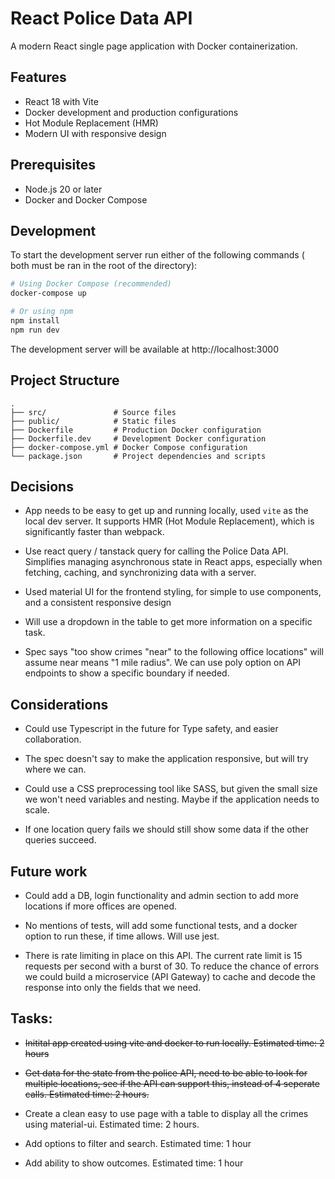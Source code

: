 # React Police Data API 

A modern React single page application with Docker containerization.

## Features

- React 18 with Vite
- Docker development and production configurations
- Hot Module Replacement (HMR)
- Modern UI with responsive design

## Prerequisites

- Node.js 20 or later
- Docker and Docker Compose

## Development

To start the development server run either of the following commands ( both must be ran in the root of the directory):

```bash
# Using Docker Compose (recommended) 
docker-compose up

# Or using npm
npm install
npm run dev
```

The development server will be available at http://localhost:3000

## Project Structure

```
.
├── src/               # Source files
├── public/            # Static files
├── Dockerfile         # Production Docker configuration
├── Dockerfile.dev     # Development Docker configuration
├── docker-compose.yml # Docker Compose configuration
└── package.json       # Project dependencies and scripts
```


## Decisions

- App needs to be easy to get up and running locally, used `vite` as the local dev server. It supports HMR (Hot Module Replacement), which is significantly faster than webpack.

- Use react query / tanstack query for calling the Police Data API. Simplifies managing asynchronous state in React apps, especially when fetching, caching, and synchronizing data with a server.

- Used material UI for the frontend styling, for simple to use components, and a consistent responsive design

- Will use a dropdown in the table to get more information on a specific task. 

- Spec says "too show crimes "near" to the following office locations" will assume near means "1 mile radius". We can use poly option on API endpoints to show a specific boundary if needed.


## Considerations

- Could use Typescript in the future for Type safety, and easier collaboration.

- The spec doesn't say to make the application responsive, but will try where we can.  

- Could use a CSS preprocessing tool like SASS, but given the small size we won't need variables and nesting. Maybe if the application needs to scale.

- If one location query fails we should still show some data if the other queries succeed.


## Future work

- Could add a DB, login functionality and admin section to add more locations if more offices are opened. 

- No mentions of tests, will add some functional tests, and a docker option to run these, if time allows. Will use jest.

- There is rate limiting in place on this API. The current rate limit is 15 requests per second with a burst of 30. To reduce the chance of errors we could build a microservice (API Gateway) to cache and decode the response into only the fields that we need. 


## Tasks:

 - ~~Initital app created using vite and docker to run locally. Estimated time: 2 hours~~

 - ~~Get data for the state from the police API, need to be able to look for multiple locations, see if the API can support this, instead of 4 seperate calls. Estimated time: 2 hours.~~

 - Create a clean easy to use page with a table to display all the crimes using material-ui. Estimated time: 2 hours.

 - Add options to filter and search. Estimated time: 1 hour

 - Add ability to show outcomes. Estimated time: 1 hour


